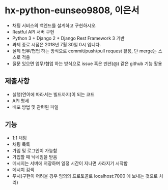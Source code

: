 # hx-python-eunseo9808, 이은서

- 채팅 서비스의 백엔드를 설계하고 구현하시오.
- Restful API 서버 구현
- Python 3 + Django 2 + Django Rest Framework 3 기반
- 과제 종료 시점은 2018년 7월 30일 0시 입니다.
- 실제 업무/협업 하는 방식으로 commit/push/pull request 활용, 단 merge는 스스로 적용
- 질문 있으면 업무/협업 하는 방식으로 issue 혹은 멘션(@) 같은 github 기능 활용

## 제출사항

- 실행(언어에 따라서는 빌드까지)이 되는 코드
- API 명세
- 배포 방법 및 관련된 파일

## 기능

- 1:1 채팅
- 채팅 목록
- 가입 및 로그인이 가능함
- 가입할 때 닉네임을 받음
- 메시지는 서버에 저장하며 일정 시간이 지나면 사라지기 시작함
- 메시지 검색
- 푸시(구현이 어려울 경우 임의의 프로토콜로 localhost:7000 에 보내는 것으로 처리)
